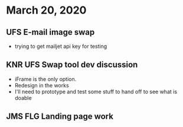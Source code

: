 # March 20, 2020

## UFS E-mail image swap
- trying to get mailjet api key for testing

## KNR UFS Swap tool dev discussion
- iFrame is the only option. 
- Redesign in the works
- I'll need to prototype and test some stuff to hand off to see what is doable

## JMS FLG Landing page work